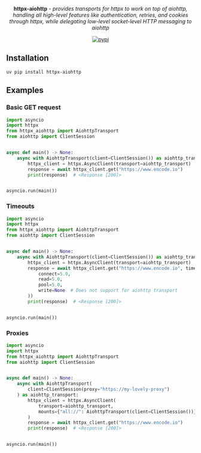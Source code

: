 
<p align="center"><strong>httpx-aiohttp</strong> <em>- provides transports for httpx to work on top of aiohttp, handling all high-level features like authentication, retries, and cookies through httpx, while delegating low-level socket-level HTTP messaging to aiohttp</em></p>

<p align="center">

  <a href="https://pypi.org/project/httpx-aiohttp">
      <img src="https://img.shields.io/pypi/v/httpx-aiohttp.svg" alt="pypi">
  </a>
</p>

## Installation

```shell
uv pip install httpx-aiohttp
```

## Examples

### Basic GET request

```python
import asyncio
import httpx
from httpx_aiohttp import AiohttpTransport
from aiohttp import ClientSession


async def main() -> None:
    async with AiohttpTransport(client=ClientSession()) as aiohttp_transport:
        httpx_client = httpx.AsyncClient(transport=aiohttp_transport)
        response = await httpx_client.get("https://www.encode.io")
        print(response)  # <Response [200]>


asyncio.run(main())
```

### Timeouts

```python
import asyncio
import httpx
from httpx_aiohttp import AiohttpTransport
from aiohttp import ClientSession


async def main() -> None:
    async with AiohttpTransport(client=ClientSession()) as aiohttp_transport:
        httpx_client = httpx.AsyncClient(transport=aiohttp_transport)
        response = await httpx_client.get("https://www.encode.io", timeout=httpx.Timeout(
            connect=5.0,
            read=5.0,
            pool=5.0,
            write=None  # Does not support for aiohttp transport
        ))
        print(response)  # <Response [200]>


asyncio.run(main())
```

### Proxies

```python
import asyncio
import httpx
from httpx_aiohttp import AiohttpTransport
from aiohttp import ClientSession


async def main() -> None:
    async with AiohttpTransport(
        client=ClientSession(proxy="https://my-lovely-proxy")
    ) as aiohttp_transport:
        httpx_client = httpx.AsyncClient(
            transport=aiohttp_transport,
            mounts={"all://": AiohttpTransport(client=ClientSession())},
        )
        response = await httpx_client.get("https://www.encode.io")
        print(response)  # <Response [200]>


asyncio.run(main())
```
